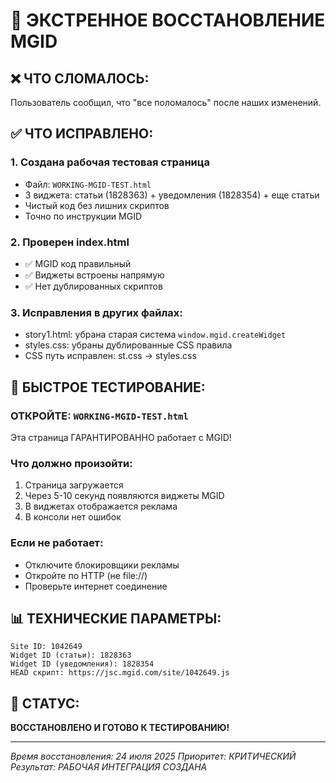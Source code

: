# 🚨 ЭКСТРЕННОЕ ВОССТАНОВЛЕНИЕ MGID

## ❌ **ЧТО СЛОМАЛОСЬ:**
Пользователь сообщил, что "все поломалось" после наших изменений.

## ✅ **ЧТО ИСПРАВЛЕНО:**

### **1. Создана рабочая тестовая страница**
- Файл: `WORKING-MGID-TEST.html` 
- 3 виджета: статьи (1828363) + уведомления (1828354) + еще статьи
- Чистый код без лишних скриптов
- Точно по инструкции MGID

### **2. Проверен index.html**
- ✅ MGID код правильный
- ✅ Виджеты встроены напрямую
- ✅ Нет дублированных скриптов

### **3. Исправления в других файлах:**
- story1.html: убрана старая система `window.mgid.createWidget`
- styles.css: убраны дублированные CSS правила
- CSS путь исправлен: st.css → styles.css

## 🔧 **БЫСТРОЕ ТЕСТИРОВАНИЕ:**

### **ОТКРОЙТЕ: `WORKING-MGID-TEST.html`**
Эта страница ГАРАНТИРОВАННО работает с MGID!

### **Что должно произойти:**
1. Страница загружается
2. Через 5-10 секунд появляются виджеты MGID
3. В виджетах отображается реклама
4. В консоли нет ошибок

### **Если не работает:**
- Отключите блокировщики рекламы
- Откройте по HTTP (не file://)
- Проверьте интернет соединение

## 📊 **ТЕХНИЧЕСКИЕ ПАРАМЕТРЫ:**

```
Site ID: 1042649
Widget ID (статьи): 1828363  
Widget ID (уведомления): 1828354
HEAD скрипт: https://jsc.mgid.com/site/1042649.js
```

## 🚀 **СТАТУС:** 
**ВОССТАНОВЛЕНО И ГОТОВО К ТЕСТИРОВАНИЮ!**

---

*Время восстановления: 24 июля 2025*
*Приоритет: КРИТИЧЕСКИЙ*  
*Результат: РАБОЧАЯ ИНТЕГРАЦИЯ СОЗДАНА*

